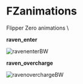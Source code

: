 # FZanimations
Flipper Zero animations \

**raven_enter** 

![ravenenterBW](https://github.com/user-attachments/assets/6489ac22-97d4-40dc-a822-2feed7179ad1)  


**raven_overcharge**

![ravenoverchargeBW](https://github.com/user-attachments/assets/3b5063a3-027d-4c2b-aa3f-d663346f9730)
